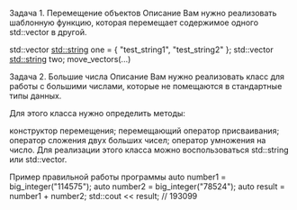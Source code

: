Задача 1. Перемещение объектов
Описание
Вам нужно реализовать шаблонную функцию, которая перемещает содержимое одного std::vector в другой.

std::vector <std::string> one = { "test_string1", "test_string2" };
std::vector <std::string> two;
move_vectors(...)


Задача 2. Большие числа
Описание
Вам нужно реализовать класс для работы с большими числами, которые не помещаются в стандартные типы данных.

Для этого класса нужно определить методы:

конструктор перемещения;
перемещающий оператор присваивания;
оператор сложения двух больших чисел;
оператор умножения на число.
Для реализации этого класса можно воспользоваться std::string или std::vector.

Пример правильной работы программы
auto number1 = big_integer("114575");
auto number2 = big_integer("78524");
auto result = number1 + number2;
std::cout << result; // 193099
